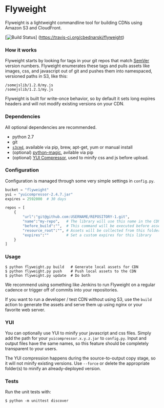 # Flyweight

Flyweight is a lightweight commandline tool for building CDNs using Amazon S3 and CloudFront.

[![Build Status](https://travis-ci.org/cbednarski/flyweight.png)]
(https://travis-ci.org/cbednarski/flyweight)

### How it works

Flyweight starts by looking for tags in your git repos that match [SemVer](http://semver.org/) version numbers. Flyweight enumerates these tags and pulls assets like images, css, and javascript out of git and pushes them into namespaced, versioned paths in S3, like this:

	/somejslib/1.2.0/my.js
	/somejslib/1.2.1/my.js

Flyweight is built for write-once behavior, so by default it sets long expires headers and will not modify existing versions on your CDN.

### Dependencies

All optional dependencies are recommended.

- python 2.7
- git
- [`s3cmd`](http://s3tools.org/s3cmd), available via pip, brew, apt-get, yum or manual install
- (optional) [python-magic](http://pypi.python.org/pypi/python-magic/), avilable via pip
- (optional) [YUI Compressor](https://github.com/yui/yuicompressor/downloads), used to minify css and js before upload.

### Configuration

Configuration is managed through some very simple settings in `config.py`.

```python
bucket = "flyweight"
yui = "yuicompressor-2.4.7.jar"
expires = 2592000  # 30 days

repos = [
    {
        "url":"git@github.com:USERNAME/REPOSITORY-1.git",
        "name":"my-repo",   # The library will use this name in the CDN url
        "before_build":"",  # This command will be executed before assets are collected
        "resource_root":"", # Assets will be collected from this folder
        "expires":""        # Set a custom expires for this library
    }
]
```

### Usage

	$ python flyweight.py build   # Generate local assets for CDN
	$ python flyweight.py push    # Push local assets to the CDN
	$ python flyweight.py update  # Do both

We recommend using something like Jenkins to run Flyweight on a regular cadence or trigger off of commits into your repositories.

If you want to run a developer / test CDN without using S3, use the `build` action to generate the assets and serve them up using nginx or your favorite web server.

### YUI

You can optionally use YUI to minify your javascript and css files. Simply add the path for your `yuicompressor.x.y.z.jar` to `config.py`. Input and output files have the same names, so this feature should be completely transparent to your users.

The YUI compression happens during the source-to-output copy stage, so it will not minify existing versions. Use `--force` or delete the appropriate folder(s) to minify an already-deployed version.

### Tests

Run the unit tests with:

	$ python -m unittest discover
